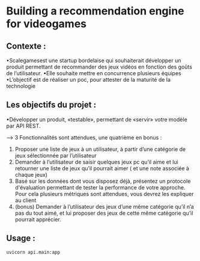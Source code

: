 # Building a recommendation engine for videogames

## Contexte :
•Scalegamesest une startup bordelaise qui souhaiterait développer un produit permettant de recommander des jeux vidéos en fonction des goûts de l’utilisateur.
•Elle souhaite mettre en concurrence plusieurs équipes 
•L’objectif est de réaliser un poc, pour attester de la maturité de la technologie

## Les objectifs du projet :
•Développer un produit, «testable», permettant de «servir» votre modèle par API REST. 

--> 3 Fonctionnalités sont attendues, une quatrième en bonus :
1) Proposer une liste de jeux à un utilisateur, à partir d’une catégorie de jeux sélectionnée par l’utilisateur
2) Demander à l’utilisateur de saisir quelques jeux pc qu’il aime et lui retourner une liste de jeux qu’il pourrait aimer ( et une note associée à chaque jeux)
3) Basé sur les données dont vous disposez déjà, présentez un protocole d'évaluation permettant de tester la performance de votre approche. Pour cela plusieurs métriques sont attendues, vous devrez les expliquer au client
4) (bonus) Demander à l’utilisateur des jeux d’une même catégorie qu’il n’a pas du tout aimé, et lui proposer des jeux de cette même catégorie qu’il pourrait apprécier.

## Usage :
`uvicorn api.main:app`
